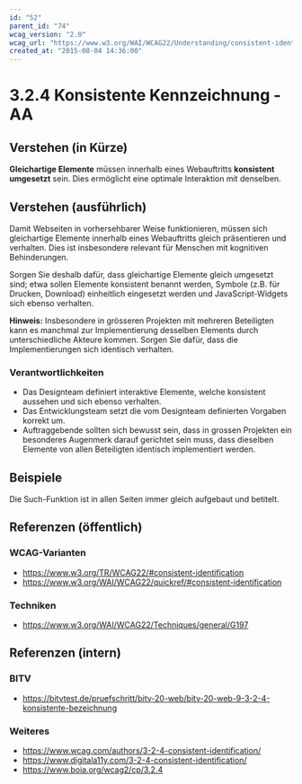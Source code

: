 ```yaml
---
id: "52"
parent_id: "74"
wcag_version: "2.0"
wcag_url: "https://www.w3.org/WAI/WCAG22/Understanding/consistent-identification.html"
created_at: "2015-08-04 14:36:00"
---
```


# 3.2.4 Konsistente Kennzeichnung - AA

## Verstehen (in Kürze)

**Gleichartige Elemente** müssen innerhalb eines Webauftritts **konsistent umgesetzt** sein. Dies ermöglicht eine optimale Interaktion mit denselben.

## Verstehen (ausführlich)

Damit Webseiten in vorhersehbarer Weise funktionieren, müssen sich gleichartige Elemente innerhalb eines Webauftritts gleich präsentieren und verhalten. Dies ist insbesondere relevant für Menschen mit kognitiven Behinderungen.

Sorgen Sie deshalb dafür, dass gleichartige Elemente gleich umgesetzt sind; etwa sollen Elemente konsistent benannt werden, Symbole (z.B. für Drucken, Download) einheitlich eingesetzt werden und JavaScript-Widgets sich ebenso verhalten.

**Hinweis:** Insbesondere in grösseren Projekten mit mehreren Beteiligten kann es manchmal zur Implementierung desselben Elements durch unterschiedliche Akteure kommen. Sorgen Sie dafür, dass die Implementierungen sich identisch verhalten.

### Verantwortlichkeiten

- Das Designteam definiert interaktive Elemente, welche konsistent aussehen und sich ebenso verhalten.
- Das Entwicklungsteam setzt die vom Designteam definierten Vorgaben korrekt um.
- Auftraggebende sollten sich bewusst sein, dass in grossen Projekten ein besonderes Augenmerk darauf gerichtet sein muss, dass dieselben Elemente von allen Beteiligten identisch implementiert werden.

## Beispiele

Die Such-Funktion ist in allen Seiten immer gleich aufgebaut und betitelt.

## Referenzen (öffentlich)

### WCAG-Varianten
- <https://www.w3.org/TR/WCAG22/#consistent-identification>
- <https://www.w3.org/WAI/WCAG22/quickref/#consistent-identification>

### Techniken
- <https://www.w3.org/WAI/WCAG22/Techniques/general/G197>

## Referenzen (intern)

### BITV
- <https://bitvtest.de/pruefschritt/bitv-20-web/bitv-20-web-9-3-2-4-konsistente-bezeichnung>

### Weiteres
- <https://www.wcag.com/authors/3-2-4-consistent-identification/>
- <https://www.digitala11y.com/3-2-4-consistent-identification/>
- <https://www.boia.org/wcag2/cp/3.2.4>